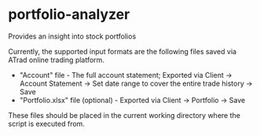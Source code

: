 # portfolio-analyzer
Provides an insight into stock portfolios

Currently, the supported input formats are the following files saved via ATrad online trading platform.
  * "Account" file - The full account statement; Exported via Client -> Account Statement -> Set date range to cover the entire trade history -> Save
  * "Portfolio.xlsx" file (optional) - Exported via Client -> Portfolio -> Save

These files should be placed in the current working directory where the script is executed from.
